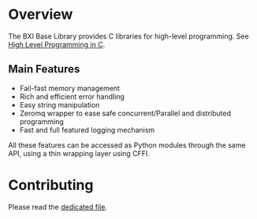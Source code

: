 # Overview

The BXI Base Library provides C libraries for high-level
programming. See
[High Level Programming in C](misc/articles/hlpic/resources/index.ipynb).

## Main Features

 - Fail-fast memory management
 - Rich and efficient error handling
 - Easy string manipulation
 - Zeromq wrapper to ease safe concurrent/Parallel and distributed programming
 - Fast and full featured logging mechanism

All these features can be accessed as Python modules through the same
API, using a thin wrapping layer using CFFI.


# Contributing

 Please read the [dedicated file](CONTRIBUTING.md).
